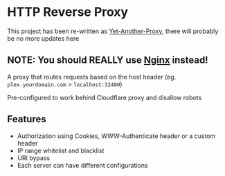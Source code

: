 # HTTP Reverse Proxy
This project has been re-written as [Yet-Another-Proxy](https://github.com/Lyall-A/Yet-Another-Proxy), there will probably be no more updates here

## NOTE: You should REALLY use [Nginx](https://www.nginx.com) instead!

A proxy that routes requests based on the host header (eg. `plex.yourdomain.com` > `localhost:32400`)

Pre-configured to work behind Cloudflare proxy and disallow robots

## Features
* Authorization using Cookies, WWW-Authenticate header or a custom header
* IP range whitelist and blacklist
* URI bypass
* Each server can have different configurations